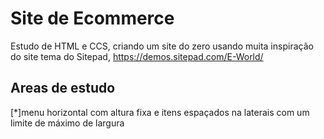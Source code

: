# Site de Ecommerce
Estudo de HTML e CCS, criando um site do zero usando muita inspiração do site tema do Sitepad, https://demos.sitepad.com/E-World/
## Areas de estudo
[*]menu horizontal com altura fixa e itens espaçados na laterais com um limite de máximo de largura